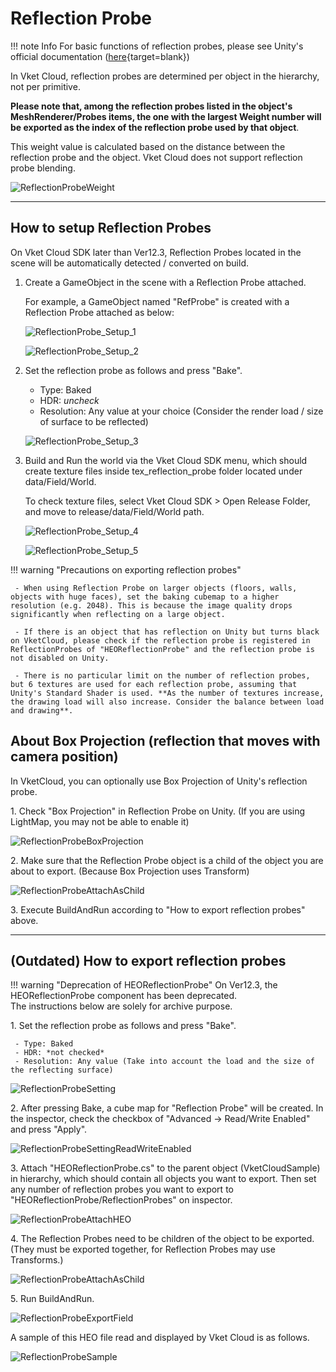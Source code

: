 # Reflection Probe

!!! note Info
     For basic functions of reflection probes, please see Unity's official documentation ([here](https://docs.unity3d.com/en/2018.4/Manual/class-ReflectionProbe.html){target=blank})

In Vket Cloud, reflection probes are determined per object in the hierarchy, not per primitive.

**Please note that, among the reflection probes listed in the object's MeshRenderer/Probes items, the one with the largest Weight number will be exported as the index of the reflection probe used by that object**.

This weight value is calculated based on the distance between the reflection probe and the object. Vket Cloud does not support reflection probe blending.

![ReflectionProbeWeight](img/ReflectionProbeWeight.jpg)

---

## How to setup Reflection Probes

On Vket Cloud SDK later than Ver12.3, Reflection Probes located in the scene will be automatically detected / converted on build.

1. Create a GameObject in the scene with a Reflection Probe attached.

    For example, a GameObject named "RefProbe" is created with a Reflection Probe attached as below:

    ![ReflectionProbe_Setup_1](img/ReflectionProbe_Setup_1.jpg)

    ![ReflectionProbe_Setup_2](img/ReflectionProbe_Setup_2.jpg)

2. Set the reflection probe as follows and press "Bake".

     - Type: Baked
     - HDR: *uncheck*
     - Resolution: Any value at your choice (Consider the render load / size of surface to be reflected)

    ![ReflectionProbe_Setup_3](img/ReflectionProbe_Setup_3.jpg)

3. Build and Run the world via the Vket Cloud SDK menu, which should create texture files inside tex_reflection_probe folder located under data/Field/World.

    To check texture files, select Vket Cloud SDK > Open Release Folder, and move to release/data/Field/World path.

    ![ReflectionProbe_Setup_4](img/ReflectionProbe_Setup_4.jpg)

    ![ReflectionProbe_Setup_5](img/ReflectionProbe_Setup_5.jpg)

!!! warning "Precautions on exporting reflection probes"

     - When using Reflection Probe on larger objects (floors, walls, objects with huge faces), set the baking cubemap to a higher resolution (e.g. 2048). This is because the image quality drops significantly when reflecting on a large object.

     - If there is an object that has reflection on Unity but turns black on VketCloud, please check if the reflection probe is registered in ReflectionProbes of "HEOReflectionProbe" and the reflection probe is not disabled on Unity.

     - There is no particular limit on the number of reflection probes, but 6 textures are used for each reflection probe, assuming that Unity's Standard Shader is used. **As the number of textures increase, the drawing load will also increase. Consider the balance between load and drawing**.

## About Box Projection (reflection that moves with camera position)

In VketCloud, you can optionally use Box Projection of Unity's reflection probe.

1\. Check "Box Projection" in Reflection Probe on Unity. (If you are using LightMap, you may not be able to enable it)

![ReflectionProbeBoxProjection](img/ReflectionProbeBoxProjection.jpg)

2\. Make sure that the Reflection Probe object is a child of the object you are about to export. (Because Box Projection uses Transform)

![ReflectionProbeAttachAsChild](img/ReflectionProbeAttachAsChild.jpg)

3\. Execute BuildAndRun according to "How to export reflection probes" above.

---

## (Outdated) How to export reflection probes

!!! warning "Deprecation of HEOReflectionProbe"
    On Ver12.3, the HEOReflectionProbe component has been deprecated.<br>
    The instructions below are solely for archive purpose.

1\. Set the reflection probe as follows and press "Bake".

     - Type: Baked
     - HDR: *not checked*
     - Resolution: Any value (Take into account the load and the size of the reflecting surface)

![ReflectionProbeSetting](img/ReflectionProbeSetting.jpg)

2\. After pressing Bake, a cube map for "Reflection Probe" will be created. In the inspector, check the checkbox of "Advanced → Read/Write Enabled" and press "Apply".

![ReflectionProbeSettingReadWriteEnabled](img/ReflectionProbeReadWriteEnabled.jpg)

3\. Attach "HEOReflectionProbe.cs" to the parent object (VketCloudSample) in hierarchy, which should contain all objects you want to export. Then set any number of reflection probes you want to export to "HEOReflectionProbe/ReflectionProbes" on inspector.

![ReflectionProbeAttachHEO](img/ReflectionProbeAttachHEO.jpg)

4\. The Reflection Probes need to be children of the object to be exported. (They must be exported together, for Reflection Probes may use Transforms.)

![ReflectionProbeAttachAsChild](img/ReflectionProbeAttachAsChild.jpg)

5\. Run BuildAndRun.

![ReflectionProbeExportField](img/ReflectionProbeExportField.jpg)

A sample of this HEO file read and displayed by Vket Cloud is as follows.

![ReflectionProbeSample](img/ReflectionProbeSample.jpg)
